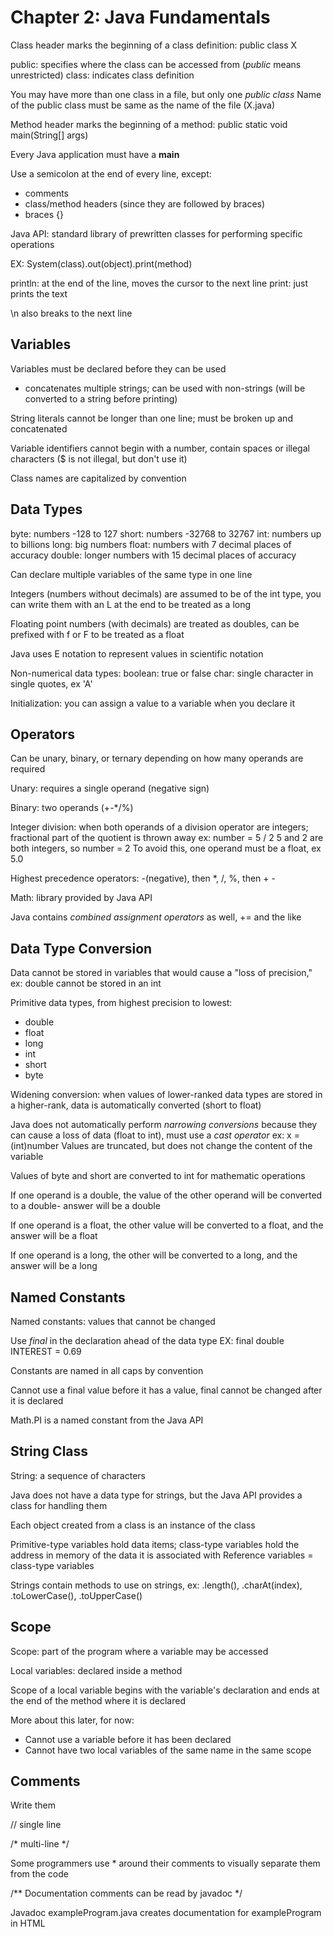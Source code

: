 # Chapter 2: Java Fundamentals

Class header marks the beginning of a class definition:
public class X

public: specifies where the class can be accessed from (*public* means unrestricted)
class: indicates class definition

You may have more than one class in a file, but only one *public class*
Name of the public class must be same as the name of the file (X.java)

Method header marks the beginning of a method:
public static void main(String[] args)

Every Java application must have a **main**

Use a semicolon at the end of every line, except:
* comments
* class/method headers (since they are followed by braces)
* braces {}

Java API: standard library of prewritten classes for performing specific operations

EX: System(class).out(object).print(method)

println: at the end of the line, moves the cursor to the next line
print: just prints the text

\n also breaks to the next line

## Variables

Variables must be declared before they can be used

+ concatenates multiple strings; can be used with non-strings (will be converted to a string before printing)

String literals cannot be longer than one line; must be broken up and concatenated

Variable identifiers cannot begin with a number, contain spaces or illegal characters ($ is not illegal, but don't use it)

Class names are capitalized by convention

## Data Types

byte: numbers -128 to 127
short: numbers -32768 to 32767
int: numbers up to billions
long: big numbers
float: numbers with 7 decimal places of accuracy
double: longer numbers with 15 decimal places of accuracy

Can declare multiple variables of the same type in one line

Integers (numbers without decimals) are assumed to be of the int type, you can write them with an L at the end to be treated as a long

Floating point numbers (with decimals) are treated as doubles, can be prefixed with f or F to be treated as a float

Java uses E notation to represent values in scientific notation

Non-numerical data types:
boolean: true or false
char: single character in single quotes, ex 'A'

Initialization: you can assign a value to a variable when you declare it

## Operators

Can be unary, binary, or ternary depending on how many operands are required

Unary: requires a single operand (negative sign)

Binary: two operands (+-*/%)

Integer division: when both operands of a division operator are integers; fractional part of the quotient is thrown away
ex: number = 5 / 2
5 and 2 are both integers, so number = 2
To avoid this, one operand must be a float, ex 5.0

Highest precedence operators:  -(negative), then *, /, %, then + -

Math: library provided by Java API

Java contains *combined assignment operators* as well, += and the like

## Data Type Conversion

Data cannot be stored in variables that would cause a "loss of precision," ex: double cannot be stored in an int

Primitive data types, from highest precision to lowest:
* double
* float
* long
* int
* short
* byte

Widening conversion: when values of lower-ranked data types are stored in a higher-rank, data is automatically converted (short to float)

Java does not automatically perform *narrowing conversions* because they can cause a loss of data (float to int), must use a *cast operator*
ex: x = (int)number
Values are truncated, but does not change the content of the variable

Values of byte and short are converted to int for mathematic operations

If one operand is a double, the value of the other operand will be converted to a double- answer will be a double

If one operand is a float, the other value will be converted to a float, and the answer will be a float

If one operand is a long, the other will be converted to a long, and the answer will be a long

## Named Constants

Named constants: values that cannot be changed

Use *final* in the declaration ahead of the data type
EX: final double INTEREST = 0.69

Constants are named in all caps by convention

Cannot use a final value before it has a value, final cannot be changed after it is declared

Math.PI is a named constant from the Java API

## String Class

String: a sequence of characters

Java does not have a data type for strings, but the Java API provides a class for handling them

Each object created from a class is an instance of the class

Primitive-type variables hold data items; class-type variables hold the address in memory of the data it is associated with
Reference variables = class-type variables

Strings contain methods to use on strings, ex: .length(), .charAt(index), .toLowerCase(), .toUpperCase()

## Scope

Scope: part of the program where a variable may be accessed

Local variables: declared inside a method

Scope of a local variable begins with the variable's declaration and ends at the end of the method where it is declared

More about this later, for now:
* Cannot use a variable before it has been declared
* Cannot have two local variables of the same name in the same scope

## Comments

Write them

// single line

/* multi-line */

Some programmers use * around their comments to visually separate them from the code

/** Documentation comments can be read by javadoc */

Javadoc exampleProgram.java creates documentation for exampleProgram in HTML

